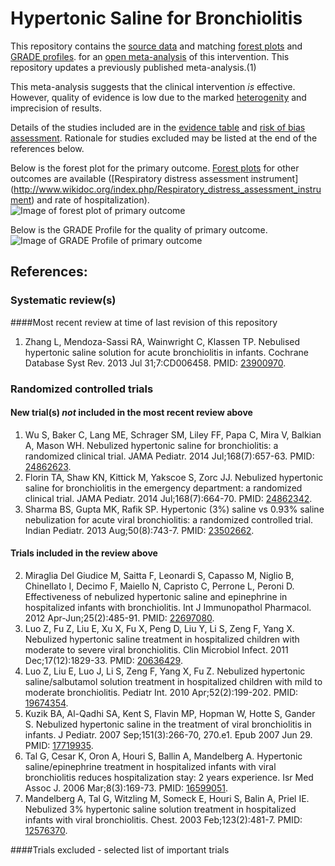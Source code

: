 Hypertonic Saline for Bronchiolitis
=================================

This repository contains the [source data](../../tree/master/data) and matching [forest plots](../../tree/master/forest%20plots) and  [GRADE profiles](../../tree/master/GRADE%20profiles).
 for an [open  meta-analysis](https://public.opencpu.org/ocpu/github/openMetaAnalysis/home/www/) of this intervention. This repository updates a previously published meta-analysis.(1)

This meta-analysis suggests that the clinical intervention *is* effective. However, quality of evidence is low due to the marked [heterogenity](https://github.com/openMetaAnalysis/Administration/wiki/References) and imprecision of results.

Details of the studies included are in the [evidence table](../../wiki/Evidence-Table) and [risk of bias assessment](../../wiki/Risk-of-bias-assessment). Rationale for studies excluded may be listed at the end of the references below.

Below is the forest plot for the primary outcome. [Forest plots](../../tree/master/forest%20plots) for other outcomes are available ([Respiratory distress assessment instrument] (http://www.wikidoc.org/index.php/Respiratory_distress_assessment_instrument) and rate of hospitalization).
![Image of forest plot of primary outcome](https://raw.githubusercontent.com/openMetaAnalysis/Hypertonic-Saline-for-Bronchiolitis/master/forest%20plots/Outcome%20-%20Primary.png "Principle results")


Below is the GRADE Profile for the quality of primary outcome.
![Image of GRADE Profile of primary outcome](https://raw.githubusercontent.com/openMetaAnalysis/Hypertonic-Saline-for-Bronchiolitis/master/GRADE%20profiles/Outcome%20-%20Primary.png "Principle results")


References:
----------------------------------

### Systematic review(s)
####Most recent review at time of last revision of this repository
1. Zhang L, Mendoza-Sassi RA, Wainwright C, Klassen TP. Nebulised hypertonic saline solution for acute bronchiolitis in infants. Cochrane Database Syst Rev. 2013 Jul 31;7:CD006458. PMID: [23900970](http://pubmed.gov/23900970).

### Randomized controlled trials
#### New trial(s) *not* included in the most recent review above
1. Wu S, Baker C, Lang ME, Schrager SM, Liley FF, Papa C, Mira V, Balkian A, Mason WH. Nebulized hypertonic saline for bronchiolitis: a randomized clinical trial. JAMA Pediatr. 2014 Jul;168(7):657-63. PMID: [24862623](http://pubmed.gov/24862623).
2. Florin TA, Shaw KN, Kittick M, Yakscoe S, Zorc JJ. Nebulized hypertonic saline for bronchiolitis in the emergency department: a randomized clinical trial. JAMA Pediatr. 2014 Jul;168(7):664-70. PMID: [24862342](http://pubmed.gov/24862342).
3. Sharma BS, Gupta MK, Rafik SP. Hypertonic (3%) saline vs 0.93% saline
nebulization for acute viral bronchiolitis: a randomized controlled trial. Indian
Pediatr. 2013 Aug;50(8):743-7. PMID: [23502662](http://pubmed.gov/23502662).

#### Trials included in the review above
2. Miraglia Del Giudice M, Saitta F, Leonardi S, Capasso M, Niglio B, Chinellato I, Decimo F, Maiello N, Capristo C, Perrone L, Peroni D. Effectiveness of nebulized hypertonic saline and epinephrine in hospitalized infants with
bronchiolitis. Int J Immunopathol Pharmacol. 2012 Apr-Jun;25(2):485-91. PMID: [22697080](http://pubmed.gov/22697080).
3. Luo Z, Fu Z, Liu E, Xu X, Fu X, Peng D, Liu Y, Li S, Zeng F, Yang X. Nebulized hypertonic saline treatment in hospitalized children with moderate to severe viral bronchiolitis. Clin Microbiol Infect. 2011 Dec;17(12):1829-33. PMID: [20636429](http://pubmed.gov/20636429).
4. Luo Z, Liu E, Luo J, Li S, Zeng F, Yang X, Fu Z. Nebulized hypertonic saline/salbutamol solution treatment in hospitalized children with mild to moderate bronchiolitis. Pediatr Int. 2010 Apr;52(2):199-202. PMID: [19674354](http://pubmed.gov/19674354).
5. Kuzik BA, Al-Qadhi SA, Kent S, Flavin MP, Hopman W, Hotte S, Gander S. Nebulized hypertonic saline in the treatment of viral bronchiolitis in infants. J Pediatr. 2007 Sep;151(3):266-70, 270.e1. Epub 2007 Jun 29. PMID: [17719935](http://pubmed.gov/17719935).
6. Tal G, Cesar K, Oron A, Houri S, Ballin A, Mandelberg A. Hypertonic saline/epinephrine treatment in hospitalized infants with viral bronchiolitis reduces hospitalization stay: 2 years experience. Isr Med Assoc J. 2006
Mar;8(3):169-73. PMID: [16599051](http://pubmed.gov/16599051).
7. Mandelberg A, Tal G, Witzling M, Someck E, Houri S, Balin A, Priel IE. Nebulized 3% hypertonic saline solution treatment in hospitalized infants with viral bronchiolitis. Chest. 2003 Feb;123(2):481-7. PMID: [12576370](http://pubmed.gov/12576370).

####Trials excluded - selected list of important trials
